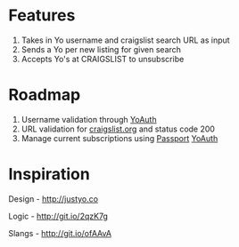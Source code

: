 Features
=========
1. Takes in Yo username and craigslist search URL as input
2. Sends a Yo per new listing for given search
3. Accepts Yo's at CRAIGSLIST to unsubscribe

Roadmap
========
1. Username validation through [YoAuth](https://yoauth.herokuapp.com)
2. URL validation for [craigslist.org](http://craigslist.org) and status code 200
3. Manage current subscriptions using [Passport](http://passportjs.org) [YoAuth](https://yoauth.herokuapp.com)

Inspiration
============
Design - http://justyo.co

Logic - http://git.io/2qzK7g

Slangs - http://git.io/ofAAvA
